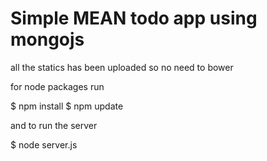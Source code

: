 Simple MEAN todo app using mongojs
====================================

all the statics has been uploaded so no need to bower 

for node packages run

$ npm install
$ npm update

and to run the server 

$ node server.js
